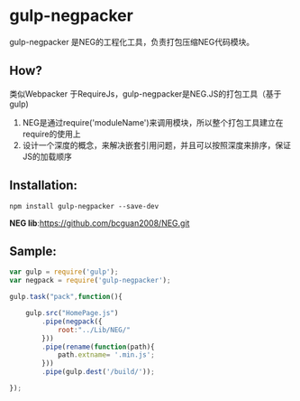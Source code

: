 # gulp-negpacker

gulp-negpacker 是NEG的工程化工具，负责打包压缩NEG代码模块。

## How?
类似Webpacker 于RequireJs，gulp-negpacker是NEG.JS的打包工具（基于gulp)

1.	NEG是通过require('moduleName')来调用模块，所以整个打包工具建立在require的使用上
2.  设计一个深度的概念，来解决嵌套引用问题，并且可以按照深度来排序，保证JS的加载顺序

## Installation:

```shell
npm install gulp-negpacker --save-dev
```

**NEG lib**:https://github.com/bcguan2008/NEG.git

## Sample:
```javascript
var gulp = require('gulp');
var negpack = require('gulp-negpacker');

gulp.task("pack",function(){

	gulp.src("HomePage.js")
		.pipe(negpack({
			root:"../Lib/NEG/"
		}))
		.pipe(rename(function(path){
			path.extname= '.min.js';
		}))
		.pipe(gulp.dest('/build/'));

});
```
